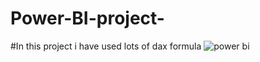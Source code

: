 # Power-BI-project-
#In this project i have used lots of dax formula 
![power bi](https://user-images.githubusercontent.com/111575035/186668323-2cf355a0-9830-4fb4-b2cf-4ffa14661370.png)
